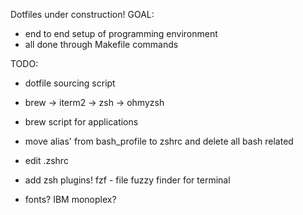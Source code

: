Dotfiles under construction!
GOAL:
- end to end setup of programming environment
- all done through Makefile commands

TODO:
- dotfile sourcing script
- brew -> iterm2 -> zsh -> ohmyzsh
- brew script for applications


- move alias' from bash_profile to zshrc and delete all bash related
- edit .zshrc
- add zsh plugins! fzf - file fuzzy finder for terminal
- fonts? IBM monoplex?
